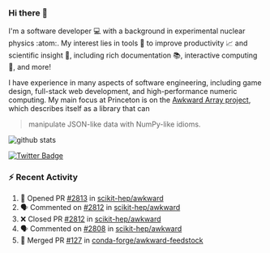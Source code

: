 ### Hi there 👋 

I'm a software developer 💻 with a background in experimental nuclear physics :atom:. My interest lies in tools :wrench: to improve productivity :chart_with_upwards_trend: and scientific insight :telescope:, including rich documentation 📚, interactive computing 🧮, and more! 

I have experience in many aspects of software engineering, including game design, full-stack web development, and high-performance numeric computing. My main focus at Princeton is on the [Awkward Array project](awkward-array.org/), which describes itself as a library that can 
> manipulate JSON-like data with NumPy-like idioms.

![github stats](https://github-readme-stats.vercel.app/api?username=agoose77&show_icons=true&hide_rank=true&hide_title=true&bg_color=30,e76445,904e95&text_color=efe3ec&icon_color=efe3ec)
<!--
**agoose77/agoose77** is a ✨ _special_ ✨ repository because its `README.md` (this file) appears on your GitHub profile.

Here are some ideas to get you started:

- 🔭 I’m currently working on ...
- 🌱 I’m currently learning ...
- 👯 I’m looking to collaborate on ...
- 🤔 I’m looking for help with ...
- 💬 Ask me about ...
- 📫 How to reach me: ...
- 😄 Pronouns: ...
- ⚡ Fun fact: ...
-->

[![Twitter Badge](https://img.shields.io/twitter/follow/agoose77?style=flat-square&logo=Twitter&logoColor=white&color=cornflowerblue)](https://twitter.com/agoose77)

### :zap: Recent Activity

<!--START_SECTION:activity-->
1. 💪 Opened PR [#2813](https://github.com/scikit-hep/awkward/pull/2813) in [scikit-hep/awkward](https://github.com/scikit-hep/awkward)
2. 🗣 Commented on [#2812](https://github.com/scikit-hep/awkward/pull/2812#issuecomment-1805510351) in [scikit-hep/awkward](https://github.com/scikit-hep/awkward)
3. ❌ Closed PR [#2812](https://github.com/scikit-hep/awkward/pull/2812) in [scikit-hep/awkward](https://github.com/scikit-hep/awkward)
4. 🗣 Commented on [#2808](https://github.com/scikit-hep/awkward/issues/2808#issuecomment-1804840107) in [scikit-hep/awkward](https://github.com/scikit-hep/awkward)
5. 🎉 Merged PR [#127](https://github.com/conda-forge/awkward-feedstock/pull/127) in [conda-forge/awkward-feedstock](https://github.com/conda-forge/awkward-feedstock)
<!--END_SECTION:activity-->
